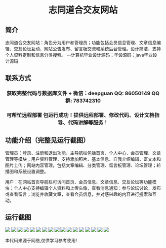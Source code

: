 <p><h1 align="center">志同道合交友网站</h1></p>

## 简介
志同道合交友网站：角色分为用户和管理员；功能包括会员信息管理、文章信息编辑、交友论坛互动、网站公告发布、留言板交流和系统后台管理。设计简洁，支持个人资料定制和信息分类搜索。    --计算机毕业设计源码；毕设源码；java毕业设计源码


## 联系方式
<p><h3 align="center">获取完整代码与数据库文件 + 微信：deepguan QQ: 86050149 QQ群: 783742310</h3></p>
<p><h3 align="center">可帮忙远程部署 包运行成功！提供远程部署、修改代码、设计文档指导、代码讲解等服务！</h3></p>

## 功能介绍（完整见运行截图）
管理员：登录、注册和退出功能，主导航栏包括首页、个人中心、会员管理、文章管理等模块；用户资料管理，支持添加照片、基本信息、自我介绍编辑，富文本和图片上传；网站内容管理，包括文章编辑、分类管理、留言板管理、论坛管理；轮播图和系统设置调整。

用户：在网站首页导航栏可访问首页、会员信息、文章信息、交友论坛等功能模块；个人中心支持编辑个人资料和上传头像，查看消息通知；参与论坛讨论，发布或查看留言；浏览并收藏文章，查看会员信息，并对感兴趣的内容进行搜索和互动。


## 运行截图
![](https://bs-1329754181.cos.ap-shanghai.myqcloud.com/spring/LikeMindedFriendshipSite/img/001.jpg)
![](https://bs-1329754181.cos.ap-shanghai.myqcloud.com/spring/LikeMindedFriendshipSite/img/002.jpg)
![](https://bs-1329754181.cos.ap-shanghai.myqcloud.com/spring/LikeMindedFriendshipSite/img/003.jpg)
![](https://bs-1329754181.cos.ap-shanghai.myqcloud.com/spring/LikeMindedFriendshipSite/img/004.jpg)
![](https://bs-1329754181.cos.ap-shanghai.myqcloud.com/spring/LikeMindedFriendshipSite/img/005.jpg)
![](https://bs-1329754181.cos.ap-shanghai.myqcloud.com/spring/LikeMindedFriendshipSite/img/006.jpg)
![](https://bs-1329754181.cos.ap-shanghai.myqcloud.com/spring/LikeMindedFriendshipSite/img/007.jpg)
![](https://bs-1329754181.cos.ap-shanghai.myqcloud.com/spring/LikeMindedFriendshipSite/img/008.jpg)
![](https://bs-1329754181.cos.ap-shanghai.myqcloud.com/spring/LikeMindedFriendshipSite/img/009.jpg)
![](https://bs-1329754181.cos.ap-shanghai.myqcloud.com/spring/LikeMindedFriendshipSite/img/010.jpg)
![](https://bs-1329754181.cos.ap-shanghai.myqcloud.com/spring/LikeMindedFriendshipSite/img/011.jpg)
![](https://bs-1329754181.cos.ap-shanghai.myqcloud.com/spring/LikeMindedFriendshipSite/img/012.jpg)
![](https://bs-1329754181.cos.ap-shanghai.myqcloud.com/spring/LikeMindedFriendshipSite/img/013.jpg)
![](https://bs-1329754181.cos.ap-shanghai.myqcloud.com/spring/LikeMindedFriendshipSite/img/014.jpg)
![](https://bs-1329754181.cos.ap-shanghai.myqcloud.com/spring/LikeMindedFriendshipSite/img/015.jpg)
![](https://bs-1329754181.cos.ap-shanghai.myqcloud.com/spring/LikeMindedFriendshipSite/img/016.jpg)
![](https://bs-1329754181.cos.ap-shanghai.myqcloud.com/spring/LikeMindedFriendshipSite/img/017.jpg)

<p>本代码来源于网络,仅供学习参考使用!</p>
